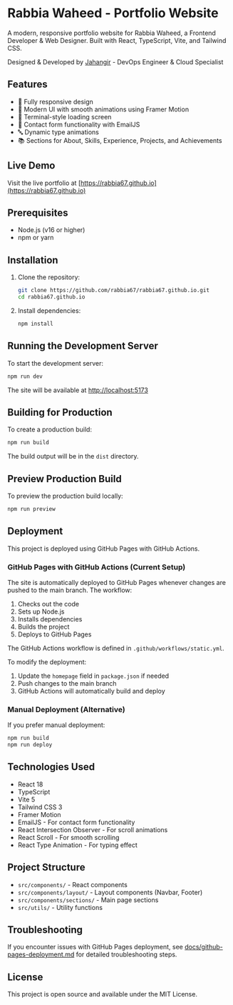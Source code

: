# Rabbia Waheed - Portfolio Website

A modern, responsive portfolio website for Rabbia Waheed, a Frontend Developer & Web Designer. Built with React, TypeScript, Vite, and Tailwind CSS.

Designed & Developed by [Jahangir](https://github.com/jahangir842) - DevOps Engineer & Cloud Specialist

## Features

- 📱 Fully responsive design
- 🎨 Modern UI with smooth animations using Framer Motion
- 🌙 Terminal-style loading screen
- 📧 Contact form functionality with EmailJS
- 🔤 Dynamic type animations
- 📚 Sections for About, Skills, Experience, Projects, and Achievements

## Live Demo

Visit the live portfolio at [https://rabbia67.github.io](https://rabbia67.github.io)

## Prerequisites

- Node.js (v16 or higher)
- npm or yarn

## Installation

1. Clone the repository:
   ```bash
   git clone https://github.com/rabbia67/rabbia67.github.io.git
   cd rabbia67.github.io
   ```

2. Install dependencies:
   ```bash
   npm install
   ```

## Running the Development Server

To start the development server:

```bash
npm run dev
```

The site will be available at [http://localhost:5173](http://localhost:5173)

## Building for Production

To create a production build:

```bash
npm run build
```

The build output will be in the `dist` directory.

## Preview Production Build

To preview the production build locally:

```bash
npm run preview
```

## Deployment

This project is deployed using GitHub Pages with GitHub Actions.

### GitHub Pages with GitHub Actions (Current Setup)

The site is automatically deployed to GitHub Pages whenever changes are pushed to the main branch. The workflow:

1. Checks out the code
2. Sets up Node.js
3. Installs dependencies
4. Builds the project
5. Deploys to GitHub Pages

The GitHub Actions workflow is defined in `.github/workflows/static.yml`.

To modify the deployment:
1. Update the `homepage` field in `package.json` if needed
2. Push changes to the main branch
3. GitHub Actions will automatically build and deploy

### Manual Deployment (Alternative)

If you prefer manual deployment:

```bash
npm run build
npm run deploy
```

## Technologies Used

- React 18
- TypeScript
- Vite 5
- Tailwind CSS 3
- Framer Motion
- EmailJS - For contact form functionality
- React Intersection Observer - For scroll animations
- React Scroll - For smooth scrolling
- React Type Animation - For typing effect

## Project Structure

- `src/components/` - React components
- `src/components/layout/` - Layout components (Navbar, Footer)
- `src/components/sections/` - Main page sections
- `src/utils/` - Utility functions

## Troubleshooting

If you encounter issues with GitHub Pages deployment, see [docs/github-pages-deployment.md](docs/github-pages-deployment.md) for detailed troubleshooting steps.

## License

This project is open source and available under the MIT License. 
